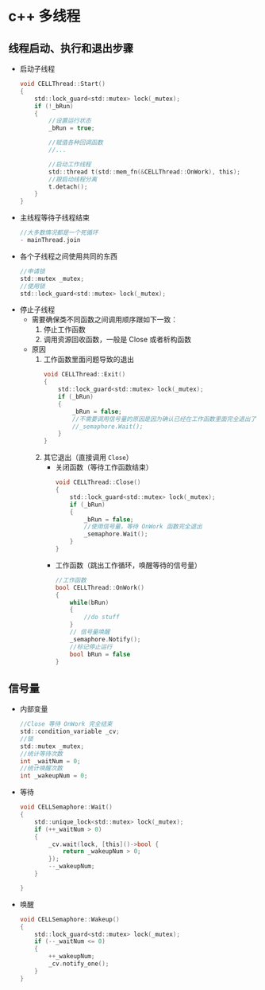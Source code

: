 # c++ 多线程

## 线程启动、执行和退出步骤
- 启动子线程
    ```c
    void CELLThread::Start()
    {
        std::lock_guard<std::mutex> lock(_mutex);
        if (!_bRun)
        {
            //设置运行状态
            _bRun = true;

            //赋值各种回调函数
            //...

            //启动工作线程
            std::thread t(std::mem_fn(&CELLThread::OnWork), this);
            //跟启动线程分离
            t.detach();
        }
    }
- 主线程等待子线程结束
    ```c
    //大多数情况都是一个死循环
    - mainThread.join
- 各个子线程之间使用共同的东西
    ```c
    //申请锁
    std::mutex _mutex;
    //使用锁
    std::lock_guard<std::mutex> lock(_mutex);
- 停止子线程
    - 需要确保类不同函数之间调用顺序跟如下一致：
        1. 停止工作函数
        2. 调用资源回收函数，一般是 Close 或者析构函数
    - 原因
        1. 工作函数里面问题导致的退出
            ```c
            void CELLThread::Exit()
            {
                std::lock_guard<std::mutex> lock(_mutex);
                if (_bRun)
                {
                    _bRun = false;
                    //不需要调用信号量的原因是因为确认已经在工作函数里面完全退出了
                    //_semaphore.Wait();
                }
            } 
        2. 其它退出（直接调用 `Close`）
            - 关闭函数（等待工作函数结束）
                ```c
                void CELLThread::Close()
                {
                    std::lock_guard<std::mutex> lock(_mutex);
                    if (_bRun)
                    {
                        _bRun = false;
                        //使用信号量，等待 OnWork 函数完全退出
                        _semaphore.Wait();
                    }
                }
            - 工作函数（跳出工作循环，唤醒等待的信号量）
                ```c
                //工作函数
                bool CELLThread::OnWork()
                {
                    while(bRun) 
                    {
                        //do stuff
                    }
                    // 信号量唤醒
                    _semaphore.Notify();
                    //标记停止运行         
                    bool bRun = false
                }

## 信号量
- 内部变量
    ```c
    //Close 等待 OnWork 完全结束
	std::condition_variable _cv;
    //锁
	std::mutex _mutex;
    //统计等待次数
    int _waitNum = 0;
    //统计唤醒次数
	int _wakeupNum = 0;
- 等待
    ```c
    void CELLSemaphore::Wait()
    {
        std::unique_lock<std::mutex> lock(_mutex);
        if (++_waitNum > 0)
        {
            _cv.wait(lock, [this]()->bool {
                return _wakeupNum > 0;
            });
            --_wakeupNum;
        }

    }

- 唤醒
    ```c
    void CELLSemaphore::Wakeup()
    {
        std::lock_guard<std::mutex> lock(_mutex);
        if (--_waitNum <= 0)
        {
            ++_wakeupNum;
            _cv.notify_one();
        }
    }

            
    